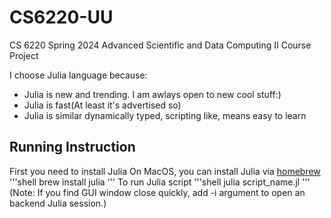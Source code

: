 # CS6220-UU
CS 6220 Spring 2024 Advanced Scientific and Data Computing II Course Project

I choose Julia language because:
- Julia is new and trending. I am awlays open to new cool stuff:)
- Julia is fast(At least it's advertised so)
- Julia is similar dynamically typed, scripting like, means easy to learn

## Running Instruction
First you need to install Julia
On MacOS, you can install Julia via [homebrew](https://brew.sh/)
'''shell
brew install julia
'''
To run Julia script
'''shell
julia script_name.jl
'''
(Note: If you find GUI window close quickly, add -i argument to open an backend Julia session.)
